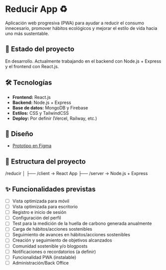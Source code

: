 # Reducir App ♻️

Aplicación web progresiva (PWA) para ayudar a reducir el consumo innecesario, promover hábitos ecológicos y mejorar el estilo de vida hacia uno más sustentable.

## 🚧 Estado del proyecto

En desarrollo. Actualmente trabajando en el backend con Node.js + Express y el frontend con React.js.

## 🛠 Tecnologías

- **Frontend:** React.js
- **Backend:** Node.js + Express
- **Base de datos:** MongoDB y Firebase
- **Estilos:** CSS y TailwindCSS
- **Deploy:** Por definir (Vercel, Railway, etc.)

## 🎨 Diseño

- [Prototipo en Figma](https://www.figma.com/proto/hXLdrNPaP5iHCABIJFSBjO/Reducir-App?node-id=2003-22&t=nTqJ5FgR3jDXflpz-1) 

## 📁 Estructura del proyecto

/reducir
│
├── /client → React App
├── /server → Node.js + Express


## ✨ Funcionalidades previstas
- [ ] Vista optimizada para móvil
- [ ] Vista optimizada para escritorio
- [ ] Registro e inicio de sesión
- [ ] Configuración del perfil
- [ ] Test para la medición de la huella de carbono generada anualmente
- [ ] Carga de hábitos/acciones sostenibles
- [ ] Seguimiento de avances en hábitos/acciones sostenibles
- [ ] Creación y seguimiento de objetivos alcanzados
- [ ] Comunidad sostenible y/o blogposts
- [ ] Notificaciones o recordatorios (a definir)
- [ ] Funcionalidad PWA (instalable)
- [ ] Administración/Back Office

